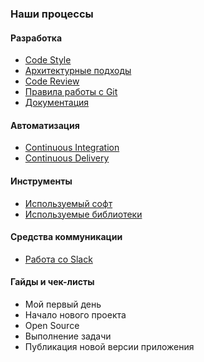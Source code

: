 ### Наши процессы

#### Разработка
- [Code Style](/processes/code-style.md)
- [Архитектурные подходы](/processes/architecture.md)
- [Code Review](/processes/code-review.md)
- [Правила работы с Git](/processes/git.md)
- [Документация](/processes/documentation.md)

#### Автоматизация
- [Continuous Integration](/processes/continuous-integration/continuous-integration.md)
- [Continuous Delivery](/processes/continuous-delivery/continuous-delivery.md)

#### Инструменты
- [Используемый софт](/processes/instruments.md)
- [Используемые библиотеки](/processes/third-party-libraries.md)

#### Средства коммуникации
- [Работа со Slack](/processes/slack.md)

#### Гайды и чек-листы
- Мой первый день
- Начало нового проекта
- Open Source
- Выполнение задачи
- Публикация новой версии приложения